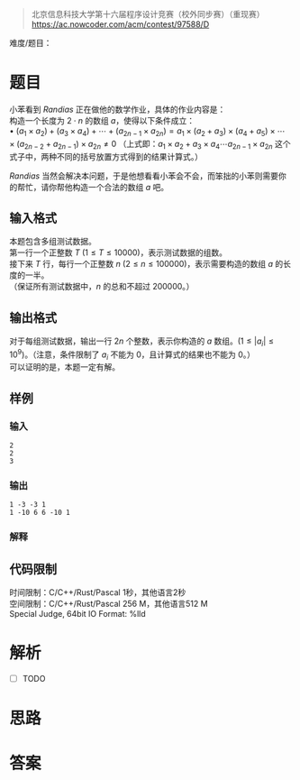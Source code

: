 > 北京信息科技大学第十六届程序设计竞赛（校外同步赛）（重现赛）
> https://ac.nowcoder.com/acm/contest/97588/D

难度/题目：
# 题目

小苯看到 $Randias$ 正在做他的数学作业，具体的作业内容是：  
构造一个长度为 $2\cdot n$ 的数组 $a$，使得以下条件成立：  
$\bullet\ (a_1 \times a_2) + (a_3 \times a_4) + \cdots + (a_{2n-1} \times a_{2n}) = a_1 \times (a_2 + a_3) \times (a_4+a_5) \times \cdots \times (a_{2n-2} +a_{2n-1}) \times a_{2n} \neq 0$
（上式即：$a_1 \times a_2 + a_3 \times a_4 \cdots a_{2n-1} \times a_{2n}$ 这个式子中，两种不同的括号放置方式得到的结果计算式。）

$Randias$ 当然会解决本问题，于是他想看看小苯会不会，而笨拙的小苯则需要你的帮忙，请你帮他构造一个合法的数组 $a$ 吧。
## 输入格式

本题包含多组测试数据。  
第一行一个正整数 $T\ (1 \leq T \leq 10000)$，表示测试数据的组数。  
接下来 $T$ 行，每行一个正整数 $n\ (2 \leq n \leq 100000)$，表示需要构造的数组 $a$ 的长度的一半。  
（保证所有测试数据中，$n$ 的总和不超过 $200000$。）
## 输出格式

对于每组测试数据，输出一行 $2n$ 个整数，表示你构造的 $a$ 数组。$(1 \leq |a_i| \leq 10^9)$。（注意，条件限制了 $a_i$ 不能为 $0$，且计算式的结果也不能为 $0$。）  
可以证明的是，本题一定有解。
## 样例
### 输入

```
2
2
3
```
### 输出

```
1 -3 -3 1
1 -10 6 6 -10 1
```
### 解释

## 代码限制

时间限制：C/C++/Rust/Pascal 1秒，其他语言2秒  
空间限制：C/C++/Rust/Pascal 256 M，其他语言512 M  
Special Judge, 64bit IO Format: %lld
# 解析

- [ ] TODO
# 思路

# 答案

```c++

```